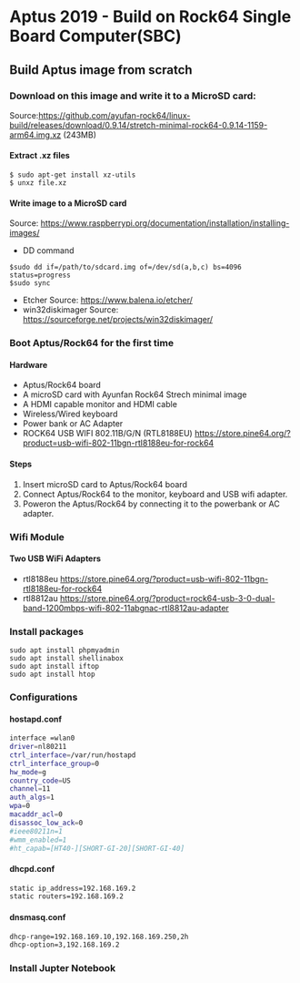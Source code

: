 # Aptus 2019 - Build on Rock64 Single Board Computer(SBC)
## Build Aptus image from scratch

### Download on this image and write it to a MicroSD card: 
Source:https://github.com/ayufan-rock64/linux-build/releases/download/0.9.14/stretch-minimal-rock64-0.9.14-1159-arm64.img.xz (243MB)

#### Extract .xz files
```console
$ sudo apt-get install xz-utils
$ unxz file.xz
```

#### Write image to a MicroSD card
Source: https://www.raspberrypi.org/documentation/installation/installing-images/
* DD command
```console
$sudo dd if=/path/to/sdcard.img of=/dev/sd(a,b,c) bs=4096 status=progress
$sudo sync
```
* Etcher
Source: https://www.balena.io/etcher/
* win32diskimager
Source: https://sourceforge.net/projects/win32diskimager/

### Boot Aptus/Rock64 for the first time
#### Hardware 
* Aptus/Rock64 board
* A microSD card with Ayunfan Rock64 Strech minimal image
* A HDMI capable monitor and HDMI cable
* Wireless/Wired keyboard
* Power bank or AC Adapter
* ROCK64 USB WIFI 802.11B/G/N (RTL8188EU) https://store.pine64.org/?product=usb-wifi-802-11bgn-rtl8188eu-for-rock64
#### Steps
1. Insert microSD card to Aptus/Rock64 board
1. Connect Aptus/Rock64 to the monitor, keyboard and USB wifi adapter.
1. Poweron the Aptus/Rock64 by connecting it to the powerbank or AC adapter.


### Wifi Module
#### Two USB WiFi Adapters
* rtl8188eu https://store.pine64.org/?product=usb-wifi-802-11bgn-rtl8188eu-for-rock64
* rtl8812au https://store.pine64.org/?product=rock64-usb-3-0-dual-band-1200mbps-wifi-802-11abgnac-rtl8812au-adapter

### Install packages
```console
sudo apt install phpmyadmin
sudo apt install shellinabox
sudo apt install iftop
sudo apt install htop
```
### Configurations
#### hostapd.conf
```bash
interface =wlan0
driver=nl80211
ctrl_interface=/var/run/hostapd
ctrl_interface_group=0
hw_mode=g
country_code=US
channel=11
auth_algs=1
wpa=0
macaddr_acl=0
disassoc_low_ack=0
#ieee80211n=1
#wmm_enabled=1
#ht_capab=[HT40-][SHORT-GI-20][SHORT-GI-40]
```
#### dhcpd.conf
```bash
static ip_address=192.168.169.2
static routers=192.168.169.2
```
#### dnsmasq.conf
```bash
dhcp-range=192.168.169.10,192.168.169.250,2h
dhcp-option=3,192.168.169.2
```

### Install Jupter Notebook


